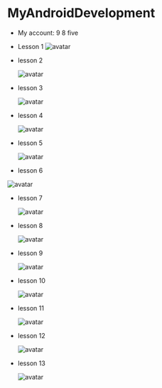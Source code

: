 # MyAndroidDevelopment
- My account: 9 8 five

- Lesson 1
 ![avatar](./img/lesson11.png)

- lesson 2

  ![avatar](./img/lesson2.png)

- lesson 3

  ![avatar](./img/lesson3.png)

- lesson 4

  ![avatar](./img/lesson4.png)

- lesson 5

  ![avatar](./lab02/lesson5.png)

- lesson 6

![avatar](./lab03/lesson6.png)

- lesson 7

  ![avatar](./lab04/lesson7.png)

- lesson 8

  ![avatar](./lab05/lesson8.png)

- lesson 9

  ![avatar](./lab06/lesson9.png)

- lesson 10

  ![avatar](./lab07/lesson10.png)

- lesson 11

  ![avatar](./lab08/lesson11.png)

- lesson 12

  ![avatar](./lab09/lesson12.png)

- lesson 13

  ![avatar](./lab10/lesson13.png)